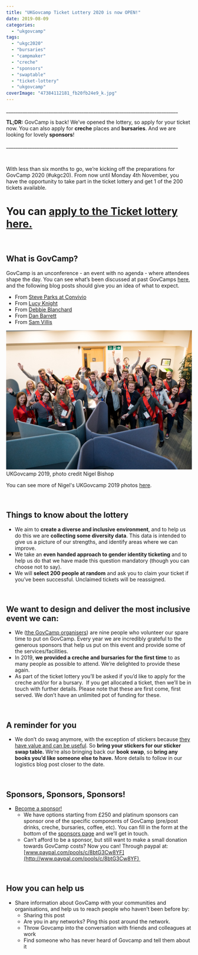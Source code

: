 ```yaml
---
title: "UKGovcamp Ticket Lottery 2020 is now OPEN!"
date: 2019-08-09
categories:
  - "ukgovcamp"
tags:
  - "ukgc2020"
  - "bursaries"
  - "campmaker"
  - "creche"
  - "sponsors"
  - "swaptable"
  - "ticket-lottery"
  - "ukgovcamp"
coverImage: "47384112181_fb20fb24e9_k.jpg"
---
```


\_\_\_\_\_\_\_\_\_\_\_\_\_\_\_\_\_\_\_\_\_\_\_\_\_\_\_\_\_\_\_\_\_\_\_\_\_\_\_\_\_\_\_\_\_\_\_\_\_\_\_\_\_\_\_\_\_\_\_\_\_\_\_\_\_\_\_\_\_\_\_\_\_

**TL;DR:** GovCamp is back! We’ve opened the lottery, so apply for your ticket now. You can also apply for **creche** places and **bursaries**. And we are looking for lovely **sponsors**!

\_\_\_\_\_\_\_\_\_\_\_\_\_\_\_\_\_\_\_\_\_\_\_\_\_\_\_\_\_\_\_\_\_\_\_\_\_\_\_\_\_\_\_\_\_\_\_\_\_\_\_\_\_\_\_\_\_\_\_\_\_\_\_\_\_\_\_\_\_\_\_\_\_

 

With less than six months to go, we’re kicking off the preparations for GovCamp 2020 (#ukgc20). From now until Monday 4th November, you have the opportunity to take part in the ticket lottery and get 1 of the 200 tickets available.

# You can **[apply to the Ticket lottery here.](https://docs.google.com/forms/d/e/1FAIpQLSdWeC1bbgnpBmOMicxIVM3ciUfUB7m0xlRMB6yRBUyu3MyNtg/viewform)**

 

## **What is GovCamp?**

GovCamp is an unconference - an event with no agenda - where attendees shape the day. You can see what’s been discussed at past GovCamps [here](https://docs.google.com/spreadsheets/d/1S6nemSPxSLrURGigaQZFKViWBoAhalpE2f0RtZ92Fpk/edit#gid=11), and the following blog posts should give you an idea of what to expect.

- From [Steve Parks at Convivio](https://blog.weareconvivio.com/what-to-expect-at-ukgovcamp-ecc37191dc81) 
- From [Lucy Knight](https://geekwonkinterface.wordpress.com/2016/06/14/its-ok/)
- From [Debbie Blanchard](https://dwpdigital.blog.gov.uk/2018/02/19/sharing-what-i-learnt-at-ukgovcamp/)
- From [Dan Barrett](https://medium.com/@dasbarrett/uk-govcamp-2019-reflections-c2eb14c782a2)
- From [Sam Villis](https://medium.com/@stamanfar/notes-from-govcamp-ukgc19-37dbb84de739)

[![](images/47384112181_fb20fb24e9_k.jpg)](https://www.ukgovcamp.com/wp-content/uploads/2019/08/47384112181_fb20fb24e9_k.jpg) UKGovcamp 2019, photo credit Nigel Bishop

You can see more of Nigel's UKGovcamp 2019 photos [here](https://www.flickr.com/photos/wnbishop/albums/72157705985906571).

 

## **Things to know about the lottery**

- We aim to **create a diverse and inclusive environment**, and to help us do this we are **collecting some diversity data**. This data is intended to give us a picture of our strengths, and identify areas where we can improve.
- We take an **even handed approach to gender identity ticketing** and to help us do that we have made this question mandatory (though you can choose not to say).
- We will **select 200 people at random** and ask you to claim your ticket if you’ve been successful. Unclaimed tickets will be reassigned.

 

## **We want to design and deliver the most inclusive event we can:**

- We ([the GovCamp organisers](https://www.ukgovcamp.com/about/)) are nine people who volunteer our spare time to put on GovCamp. Every year we are incredibly grateful to the generous sponsors that help us put on this event and provide some of the services/facilities. 
- In 2019, **we provided a creche and bursaries for the first time** to as many people as possible to attend. We’re delighted to provide these again. 
- As part of the ticket lottery you’ll be asked if you’d like to apply for the creche and/or for a bursary.  If you get allocated a ticket, then we’ll be in touch with further details. Please note that these are first come, first served. We don’t have an unlimited pot of funding for these. 

 

## **A reminder for you**

- We don’t do swag anymore, with the exception of stickers because [they have value and can be useful](https://gilest.org/stickers.html). So **bring your stickers for our sticker swap table.** We’re also bringing back our **book swap**, so **bring any books you’d like someone else to have.** More details to follow in our logistics blog post closer to the date.

 

## **Sponsors, Sponsors, Sponsors!**

- [Become a sponsor!](https://www.ukgovcamp.com/become-a-sponsor/) 
    - We have options starting from £250 and platinum sponsors can sponsor one of the specific components of GovCamp (pre/post drinks, creche, bursaries, coffee, etc). You can fill in the form at the bottom of the [sponsors page](https://www.ukgovcamp.com/become-a-sponsor/) and we’ll get in touch.
    - Can’t afford to be a sponsor, but still want to make a small donation towards GovCamp costs? Now you can! Through paypal at: [www.paypal.com/pools/c/8btG3Cw8YF](http://www.paypal.com/pools/c/8btG3Cw8YF) 

 

## **How you can help us**

- Share information about GovCamp with your communities and organisations, and help us to reach people who haven’t been before by:
    - Sharing this post
    - Are you in any networks? Ping this post around the network.
    - Throw Govcamp into the conversation with friends and colleagues at work
    - Find someone who has never heard of Govcamp and tell them about it
